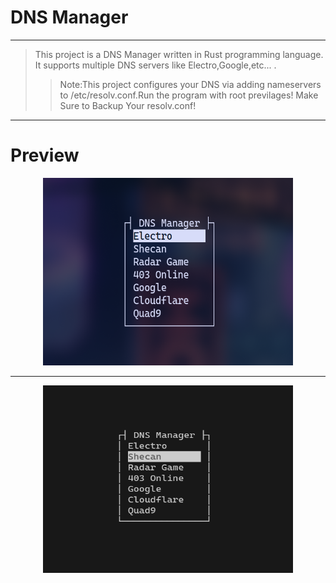 # DNS Manager

***

>This project is  a DNS Manager written in Rust programming language.
>It supports multiple DNS servers like Electro,Google,etc... .
>>Note:This project configures your DNS via adding nameservers to /etc/resolv.conf.Run the program with root previlages!
>>Make Sure to Backup Your resolv.conf!

***

# Preview

<p align="center">
  <img src="https://github.com/AmirElfu/dns-manager/blob/main/assets/Preview1.png" width="400" height="300">
</p>

***
<p align="center">
  <img src="https://github.com/AmirElfu/dns-manager/blob/main/assets/Preview2.png" width="400" height="300">
</p>


